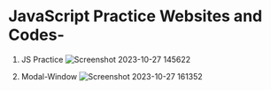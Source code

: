 # JavaScript Practice Websites and Codes-
1. JS Practice
   ![Screenshot 2023-10-27 145622](https://github.com/ankit9958/JavaScript-/assets/101203782/b84c600a-b7c8-40e8-b3af-3df7276351ac)


2. Modal-Window
   ![Screenshot 2023-10-27 161352](https://github.com/ankit9958/JavaScript-/assets/101203782/a8b3ed38-aa09-45df-8894-a661ee16ab8e)
